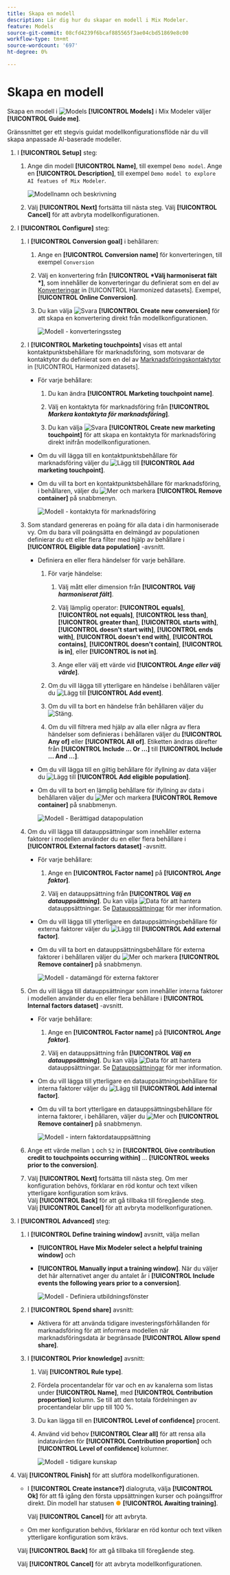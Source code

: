 ```yaml
---
title: Skapa en modell
description: Lär dig hur du skapar en modell i Mix Modeler.
feature: Models
source-git-commit: 08cfd4239f6bcaf885565f3ae04cbd51869e8c00
workflow-type: tm+mt
source-wordcount: '697'
ht-degree: 0%

---
```



# Skapa en modell

Skapa en modell i ![Models](../assets/icons/FileData.svg) **[!UICONTROL Models]** i Mix Modeler väljer **[!UICONTROL Guide me]**.

Gränssnittet ger ett stegvis guidat modellkonfigurationsflöde när du vill skapa anpassade AI-baserade modeller.

1. I **[!UICONTROL Setup]** steg:

   1. Ange din modell **[!UICONTROL Name]**, till exempel `Demo model`. Ange en **[!UICONTROL Description]**, till exempel `Demo model to explore AI featues of Mix Modeler`.

      ![Modellnamn och beskrivning](../assets/model-name-description.png)

   1. Välj **[!UICONTROL Next]** fortsätta till nästa steg. Välj **[!UICONTROL Cancel]** för att avbryta modellkonfigurationen.

1. I **[!UICONTROL Configure]** steg:

   1. I **[!UICONTROL Conversion goal]** i behållaren:

      1. Ange en **[!UICONTROL Conversion name]** för konverteringen, till exempel `Conversion`

      1. Välj en konvertering från **[!UICONTROL *Välj harmoniserat fält *]**, som innehåller de konverteringar du definierat som en del av [Konverteringar](../harmonize-data/conversions.md) in [!UICONTROL Harmonized datasets]. Exempel,**[!UICONTROL Online Conversion]**.

      1. Du kan välja ![Svara](../assets/icons/Reply.svg) **[!UICONTROL Create new conversion]** för att skapa en konvertering direkt från modellkonfigurationen.

         ![Modell - konverteringssteg](../assets/model-conversion-step.png)

   1. I **[!UICONTROL Marketing touchpoints]** visas ett antal kontaktpunktsbehållare för marknadsföring, som motsvarar de kontaktytor du definierat som en del av [Marknadsföringskontaktytor](../harmonize-data/marketing-touchpoints.md) in [!UICONTROL Harmonized datasets].

      * För varje behållare:

         1. Du kan ändra **[!UICONTROL Marketing touchpoint name]**.

         1. Välj en kontaktyta för marknadsföring från **[!UICONTROL _Markera kontaktyta för marknadsföring_]**.

         1. Du kan välja ![Svara](../assets/icons/Reply.svg) **[!UICONTROL Create new marketing touchpoint]** för att skapa en kontaktyta för marknadsföring direkt inifrån modellkonfigurationen.

      * Om du vill lägga till en kontaktpunktsbehållare för marknadsföring väljer du ![Lägg till](../assets/icons/AddCircle.svg) **[!UICONTROL Add marketing touchpoint]**.

      * Om du vill ta bort en kontaktpunktsbehållare för marknadsföring, i behållaren, väljer du ![Mer](../assets/icons/More.svg) och markera **[!UICONTROL Remove container]** på snabbmenyn.

        ![Modell - kontaktyta för marknadsföring](../assets/model-marketing-touchpoint-step.png)

   1. Som standard genereras en poäng för alla data i din harmoniserade vy. Om du bara vill poängsätta en delmängd av populationen definierar du ett eller flera filter med hjälp av behållare i **[!UICONTROL Eligible data population]** -avsnitt.

      * Definiera en eller flera händelser för varje behållare.

         1. För varje händelse:

            1. Välj mått eller dimension från **[!UICONTROL _Välj harmoniserat fält_]**.

            1. Välj lämplig operator: **[!UICONTROL equals]**, **[!UICONTROL not equals]**, **[!UICONTROL less than]**, **[!UICONTROL greater than]**, **[!UICONTROL starts with]**, **[!UICONTROL doesn't start with]**, **[!UICONTROL ends with]**, **[!UICONTROL doesn't end with]**, **[!UICONTROL contains]**, **[!UICONTROL doesn't contain]**, **[!UICONTROL is in]**, eller **[!UICONTROL is not in]**.

            1. Ange eller välj ett värde vid **[!UICONTROL _Ange eller välj värde_]**.

         1. Om du vill lägga till ytterligare en händelse i behållaren väljer du ![Lägg till](../assets/icons/AddCircle.svg) **[!UICONTROL Add event]**.

         1. Om du vill ta bort en händelse från behållaren väljer du ![Stäng](../assets/icons/Close.svg).

         1. Om du vill filtrera med hjälp av alla eller några av flera händelser som definieras i behållaren väljer du **[!UICONTROL Any of]** eller **[!UICONTROL All of]**. Etiketten ändras därefter från **[!UICONTROL Include ... Or ...]** till **[!UICONTROL Include ... And ...]**.

      * Om du vill lägga till en giltig behållare för ifyllning av data väljer du ![Lägg till](../assets/icons/AddCircle.svg) **[!UICONTROL Add eligible population]**.

      * Om du vill ta bort en lämplig behållare för ifyllning av data i behållaren väljer du ![Mer](../assets/icons/More.svg) och markera **[!UICONTROL Remove container]** på snabbmenyn.

        ![Modell - Berättigad datapopulation](../assets/model-eligible-data-population-step.png)

   1. Om du vill lägga till datauppsättningar som innehåller externa faktorer i modellen använder du en eller flera behållare i **[!UICONTROL External factors dataset]** -avsnitt.

      * För varje behållare:

         1. Ange en **[!UICONTROL Factor name]** på **[!UICONTROL _Ange faktor_]**.

         1. Välj en datauppsättning från **[!UICONTROL _Välj en datauppsättning_]**. Du kan välja ![Data](../assets/icons/Data.svg) för att hantera datauppsättningar. Se [Datauppsättningar](../ingest-data/datasets.md) för mer information.

      * Om du vill lägga till ytterligare en datauppsättningsbehållare för externa faktorer väljer du ![Lägg till](../assets/icons/AddCircle.svg) **[!UICONTROL Add external factor]**.

      * Om du vill ta bort en datauppsättningsbehållare för externa faktorer i behållaren väljer du ![Mer](../assets/icons/More.svg) och markera **[!UICONTROL Remove container]** på snabbmenyn.

        ![Modell - datamängd för externa faktorer](../assets/model-external-factors-dataset-step.png)


   1. Om du vill lägga till datauppsättningar som innehåller interna faktorer i modellen använder du en eller flera behållare i **[!UICONTROL Internal factors dataset]** -avsnitt.

      * För varje behållare:

         1. Ange en **[!UICONTROL Factor name]** på **[!UICONTROL _Ange faktor_]**.

         1. Välj en datauppsättning från **[!UICONTROL _Välj en datauppsättning_]**. Du kan välja ![Data](../assets/icons/Data.svg) för att hantera datauppsättningar. Se [Datauppsättningar](../ingest-data/datasets.md) för mer information.

      * Om du vill lägga till ytterligare en datauppsättningsbehållare för interna faktorer väljer du ![Lägg till](../assets/icons/AddCircle.svg) **[!UICONTROL Add internal factor]**.

      * Om du vill ta bort ytterligare en datauppsättningsbehållare för interna faktorer, i behållaren, väljer du ![Mer](../assets/icons/More.svg) och **[!UICONTROL Remove container]** på snabbmenyn.

        ![Modell - intern faktordatauppsättning](../assets/model-internal-factors-dataset-step.png)

   1. Ange ett värde mellan `1` och `52` in **[!UICONTROL Give contribution credit to touchpoints occurring within]** ... **[!UICONTROL weeks prior to the conversion]**.

   1. Välj **[!UICONTROL Next]** fortsätta till nästa steg. Om mer konfiguration behövs, förklarar en röd kontur och text vilken ytterligare konfiguration som krävs. <br/>Välj **[!UICONTROL Back]** för att gå tillbaka till föregående steg. <br/>Välj **[!UICONTROL Cancel]** för att avbryta modellkonfigurationen.

1. I **[!UICONTROL Advanced]** steg:

   1. I **[!UICONTROL Define training window]** avsnitt, välja mellan

      * **[!UICONTROL Have Mix Modeler select a helpful training window]** och 

      * **[!UICONTROL Manually input a training window]**. När du väljer det här alternativet anger du antalet år i **[!UICONTROL Include events the following years prior to a conversion]**.

        ![Modell - Definiera utbildningsfönster](../assets/model-define-training-window.png)

   1. I **[!UICONTROL Spend share]** avsnitt:

      * Aktivera för att använda tidigare investeringsförhållanden för marknadsföring för att informera modellen när marknadsföringsdata är begränsade **[!UICONTROL Allow spend share]**.

   1. I **[!UICONTROL Prior knowledge]** avsnitt:

      1. Välj **[!UICONTROL Rule type]**.

      1. Fördela procentandelar för var och en av kanalerna som listas under **[!UICONTROL Name]**, med **[!UICONTROL Contribution proportion]** kolumn. Se till att den totala fördelningen av procentandelar blir upp till 100 %.

      1. Du kan lägga till en **[!UICONTROL Level of confidence]** procent.

      1. Använd vid behov **[!UICONTROL Clear all]** för att rensa alla indatavärden för **[!UICONTROL Contribution proportion]** och **[!UICONTROL Level of confidence]** kolumner.

         ![Modell - tidigare kunskap](../assets/model-prior-knowledge-step.png)

1. Välj **[!UICONTROL Finish]** för att slutföra modellkonfigurationen.

   * I **[!UICONTROL Create instance?]** dialogruta, välja **[!UICONTROL Ok]** för att få igång den första uppsättningen kurser och poängsiffror direkt. Din modell har statusen <span style="color:orange">●</span> **[!UICONTROL Awaiting training]**.

     Välj **[!UICONTROL Cancel]** för att avbryta.

   * Om mer konfiguration behövs, förklarar en röd kontur och text vilken ytterligare konfiguration som krävs.

   Välj **[!UICONTROL Back]** för att gå tillbaka till föregående steg.

   Välj **[!UICONTROL Cancel]** för att avbryta modellkonfigurationen.

